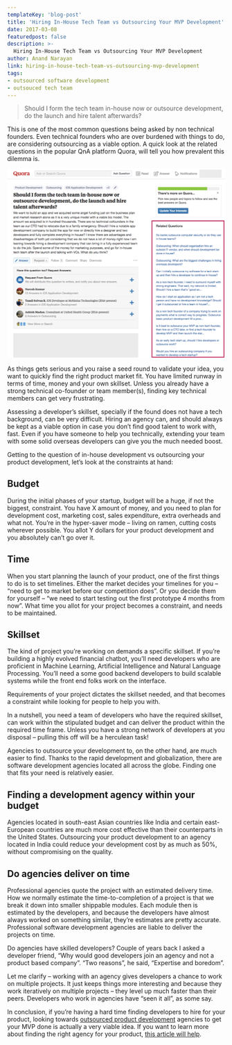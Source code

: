 ```yaml
---
templateKey: 'blog-post'
title: 'Hiring In-House Tech Team vs Outsourcing Your MVP Development'
date: 2017-03-08
featuredpost: false
description: >-
  Hiring In-House Tech Team vs Outsourcing Your MVP Development
author: Anand Narayan
link: hiring-in-house-tech-team-vs-outsourcing-mvp-development
tags:
- outsourced software development
- outsouced tech team
---
```


> Should I form the tech team in-house now or outsource development, do the launch and hire talent afterwards?

This is one of the most common questions being asked by non technical founders. Even technical founders who are over burdened with things to do, are considering outsourcing as a viable option. A quick look at the related questions in the popular QnA platform Quora, will tell you how prevalent this dilemma is.

![quora-similar questions](./images/quora-similar-questions.png)
 
As things gets serious and you raise a seed round to validate your idea, you want to quickly find the right product market fit. You have limited runway in terms of time, money and your own skillset. Unless you already have a strong technical co-founder or team member(s), finding key technical members can get very frustrating.

Assessing a developer’s skillset, specially if the found does not have a tech background, can be very difficult. Hiring an agency can, and should always be kept as a viable option in case you don’t find good talent to work with, fast. Even if you have someone to help you technically, extending your team with some solid overseas developers can give you the much needed boost.

Getting to the question of in-house development vs outsourcing your product development, let’s look at the constraints at hand:

## Budget

During the initial phases of your startup, budget will be a huge, if not the biggest, constraint. You have X amount of money, and you need to plan for development cost, marketing cost, sales expenditure, extra overheads and what not. You’re in the hyper-saver mode – living on ramen, cutting costs wherever possible.
You allot Y dollars for your product development and you absolutely can’t go over it.

## Time

When you start planning the launch of your product, one of the first things to do is to set timelines. Either the market decides your timelines for you – “need to get to market before our competition does”. Or you decide them for yourself – “we need to start testing out the first prototype 4 months from now”.
What time you allot for your project becomes a constraint, and needs to be maintained.

## Skillset

The kind of project you’re working on demands a specific skillset. If you’re building a highly evolved financial chatbot, you’ll need developers who are proficient in Machine Learning, Artificial Intelligence and Natural Language Processing. You’ll need a some good backend developers to build scalable systems while the front end folks work on the interface.

Requirements of your project dictates the skillset needed, and that becomes a constraint while looking for people to help you with.

In a nutshell, you need a team of developers who have the required skillset, can work within the stipulated budget and can deliver the product within the required time frame. Unless you have a strong network of developers at you disposal – pulling this off will be a herculean task!

Agencies to outsource your development to, on the other hand, are much easier to find. Thanks to the rapid development and globalization, there are software development agencies located all across the globe. Finding one that fits your need is relatively easier.

## Finding a development agency within your budget
Agencies located in south-east Asian countries like India and certain east-European countries are much more cost effective than their counterparts in the United States. Outsourcing your product development to an agency located in India could reduce your development cost by as much as 50%, without compromising on the quality.

## Do agencies deliver on time
Professional agencies quote the project with an estimated delivery time. How we normally estimate the time-to-completion of a project is that we break it down into smaller shippable modules. Each module then is estimated by the developers, and because the developers have almost always worked on something similar, they’re estimates are pretty accurate. Professional software development agencies are liable to deliver the projects on time.

Do agencies have skilled developers?
Couple of years back I asked a developer friend, “Why would good developers join an agency and not a product based company”. “Two reasons”, he said, “Expertise and boredom”.

Let me clarify – working with an agency gives developers a chance to work on multiple projects. It just keeps things more interesting and because they work iteratively on multiple projects – they level up much faster than their peers. Developers who work in agencies have “seen it all”, as some say.

In conclusion, if you’re having a hard time finding developers to hire for your product, looking towards [outsourced product development](/outsourced-product-development/) agencies to get your MVP done is actually a very viable idea. If you want to learn more about finding the right agency for your product, [this article will help](/software-outsourcing-find-right-tech-team-product/).